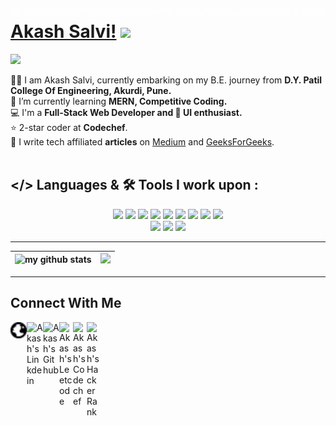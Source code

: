 # ![](Hello(1).gif)[Akash Salvi!](https://github.com/Akash-Salvi) <img src="https://raw.githubusercontent.com/MartinHeinz/MartinHeinz/master/wave.gif" width="30px">

<img src="https://user-images.githubusercontent.com/61380295/114661349-7606dc80-9d14-11eb-91da-dd50bc8ea215.png" height="auto" width="1000px">

👨‍🎓 I am Akash Salvi, currently embarking on my B.E. journey from **D.Y. Patil College Of Engineering, Akurdi, Pune.** <br/>
🌱 I’m currently learning **MERN, Competitive Coding.**<br />
💻 I'm a **Full-Stack Web Developer and 📱 UI enthusiast.**<br/>
⭐️ 2-star coder at **Codechef**.  <br/>
📝 I write tech affiliated **articles** on <a href="https://medium.com/@akashnov100">Medium</a> and <a href="https://auth.geeksforgeeks.org/user/akash_salvi/profile">GeeksForGeeks</a>. <br/>
<br />


## </> Languages & 🛠 Tools I work upon :

<p align="center">
<img src="https://img.shields.io/badge/c++%20-%2300599C.svg?&style=for-the-badge&logo=c%2B%2B&logoColor=white">   <img src="https://img.shields.io/badge/python%20-%2314354C.svg?&style=for-the-badge&logo=python&logoColor=FFD43B">   <img src="https://img.shields.io/badge/html5%20-%23E34F26.svg?&style=for-the-badge&logo=html5&logoColor=white">   <img src="https://img.shields.io/badge/css3%20-%231572B6.svg?&style=for-the-badge&logo=css3&logoColor=white">   <img src="https://img.shields.io/badge/bootstrap%20-%23563D7C.svg?&style=for-the-badge&logo=bootstrap&logoColor=white">   <img src="https://img.shields.io/badge/javascript%20-%23323330.svg?&style=for-the-badge&logo=javascript&logoColor=%23F7DF1E">  <img src="https://img.shields.io/badge/react%20-%2320232a.svg?&style=for-the-badge&logo=react&logoColor=%2361DAFB">   <img src="https://img.shields.io/badge/mysql%20-%2300599C.svg?&style=for-the-badge&logo=mysql&logoColor=white">   <img src="https://img.shields.io/badge/git%20-%23F05033.svg?&style=for-the-badge&logo=git&logoColor=white"/> <br> <img src="https://img.shields.io/badge/sublime text%20-%2320232a.svg?&style=for-the-badge&logo=sublime-text&logoColor=FF9800">   <img src="http://img.shields.io/badge/-VS%20Code-000000?style=for-the-badge&logo=Visual-studio-code&logoColor=blue">   <img src="http://img.shields.io/badge/github-000000?style=for-the-badge&logo=github&logoColor=white">   
</p>


---

|<img src="https://github-readme-stats.vercel.app/api?username=akash-salvi&&show_icons=true&title_color=ff930a&icon_color=ff930a&text_color=000&bg_color=#fff" alt="my github stats" width="420"> |<img src="https://github-readme-streak-stats.herokuapp.com/?user=Akash-Salvi"/>|
|---|---|
 
 ---




## Connect With Me
  <a href="https://akash-salvi.github.io/">
    <img align="left" alt="Akash's Portfolio" width="26px" src="https://raw.githubusercontent.com/iconic/open-iconic/master/svg/globe.svg" />
  </a>
  <a href="https://www.linkedin.com/in/akash-salvi-30327217b/">
    <img align="left" alt="Akash's Linkdein" width="26px" src="https://cdn.jsdelivr.net/npm/simple-icons@v3/icons/linkedin.svg" />
  </a>
  <a href="https://github.com/Akash-Salvi">
    <img align="left" alt="Akash's Github" width="26px" src="https://cdn.jsdelivr.net/npm/simple-icons@v3/icons/github.svg" />
  </a>
  
  <a href="https://leetcode.com/akashnov100/">
    <img align="left" alt="Akash's Leetcode" width="22px" src="https://cdn.jsdelivr.net/npm/simple-icons@v3/icons/leetcode.svg" />
  </a>    
  <a href="https://www.codechef.com/users/shaggy420">
    <img align="left" alt="Akash's Codechef" width="22px" src="https://cdn.jsdelivr.net/npm/simple-icons@v3/icons/codechef.svg" />
  </a>     
  <a href="https://www.hackerrank.com/akashsalvi21">
    <img align="left" alt="Akash's HackerRank" width="22px" src="https://cdn.jsdelivr.net/npm/simple-icons@v3/icons/hackerrank.svg" />
  </a>
  <br />

